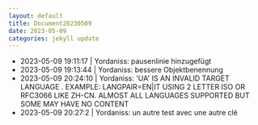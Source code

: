 ```yaml
---
layout: default
title: Document20230509
date: 2023-05-09
categories: jekyll update
---
```

- 2023-05-09 19:11:17 | Yordaniss: pausenlinie hinzugefügt 
- 2023-05-09 19:13:44 | Yordaniss: bessere Objektbenennung 
- 2023-05-09 20:24:10 | Yordaniss: 'UA' IS AN INVALID TARGET LANGUAGE . EXAMPLE: LANGPAIR=EN|IT USING 2 LETTER ISO OR RFC3066 LIKE ZH-CN. ALMOST ALL LANGUAGES SUPPORTED BUT SOME MAY HAVE NO CONTENT 
- 2023-05-09 20:27:2 | Yordaniss: un autre test avec une autre clé 
